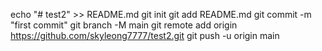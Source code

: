 echo "# test2" >> README.md
git init
git add README.md
git commit -m "first commit"
git branch -M main
git remote add origin https://github.com/skyleong7777/test2.git
git push -u origin main
